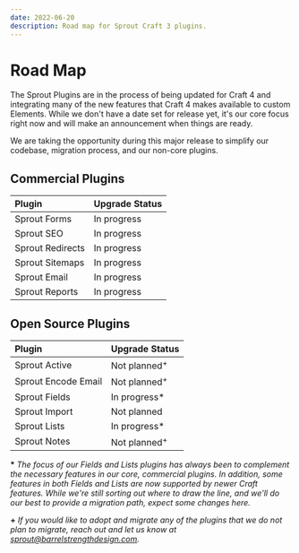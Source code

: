 ```yaml
---
date: 2022-06-20
description: Road map for Sprout Craft 3 plugins.
---
```


# Road Map

The Sprout Plugins are in the process of being updated for Craft 4 and integrating many of the new features that Craft 4 makes available to custom Elements. While we don't have a date set for release yet, it's our core focus right now and will make an announcement when things are ready.

We are taking the opportunity during this major release to simplify our codebase, migration process, and our non-core plugins.

## Commercial Plugins

| Plugin            | Upgrade Status    |
|:----------------- |:------------------- |
| Sprout Forms      | In progress  |
| Sprout SEO        | In progress     |
| Sprout Redirects  | In progress |
| Sprout Sitemaps   | In progress |
| Sprout Email      | In progress  |
| Sprout Reports    | In progress |

## Open Source Plugins

| Plugin              | Upgrade Status    |
|:------------------- |:------------------- |
| Sprout Active       | Not planned<sup>+</sup> |
| Sprout Encode Email | Not planned<sup>+</sup>  |
| Sprout Fields       | In progress* |
| Sprout Import       | Not planned  |
| Sprout Lists        | In progress*  |
| Sprout Notes        | Not planned<sup>+</sup> |

**\*** _The focus of our Fields and Lists plugins has always been to complement the necessary features in our core, commercial plugins. In addition, some features in both Fields and Lists are now supported by newer Craft features. While we're still sorting out where to draw the line, and we'll do our best to provide a migration path, expect some changes here._ 

**+** _If you would like to adopt and migrate any of the plugins that we do not plan to migrate, reach out and let us know at [sprout@barrelstrengthdesign.com](mailto:sprout@barrelstrengthdesign.com)._  

